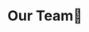 <script setup>
import { VPTeamMembers } from 'vitepress/theme'

const members = [
  {
    avatar: 'https://cdn.jsdelivr.net/gh/YAO-JIAYE/my_imgs_repo@main/imgs/Snipaste_2025-06-28_14-31-20.png',
    name: '姚佳燁',
    title: '学生番号M25W0130',
    desc:'⭐ウェブサイト担当，写真やデータをまとめて、ウェブサイトを作る。',
    links: [
      { icon: 'github', link: 'https://github.com/YAO-JIAYE' },
    ]
  },
  {
    avatar: '',
    name: '张子盈',
    title: '学生番号M25W0382',
    desc:'👧水を取って、水質（pH・にごり・酸素など）をチェック',
  },
  {
    avatar: '',
    name: '高天',
    title: '学生番号M25W0292',
    desc:'👨海ごみを拾って、種類ごとに分けて、数や重さを記録',
  },
  {
    avatar: '',
    name: '葉自衡',
    title: '学生番号M25W0341',
    desc:'👦海ごみを拾って、種類ごとに分けて、数や重さを記録',
  },
  {
    avatar: '',
    name: '王嘉琳',
    title: '学生番号M25W0327',
    desc:'👩水を取って、水質（pH・にごり・酸素など）をチェック',
  },
  {
    avatar: '',
    name: '胡焙然',
    title: '学生番号M25W0026',
    desc:'👱スケジュール管理、資料まとめ、メモ・記録など',
  },
  
  
]
</script>

# Our Team🤗


<VPTeamMembers size="medium" :members />